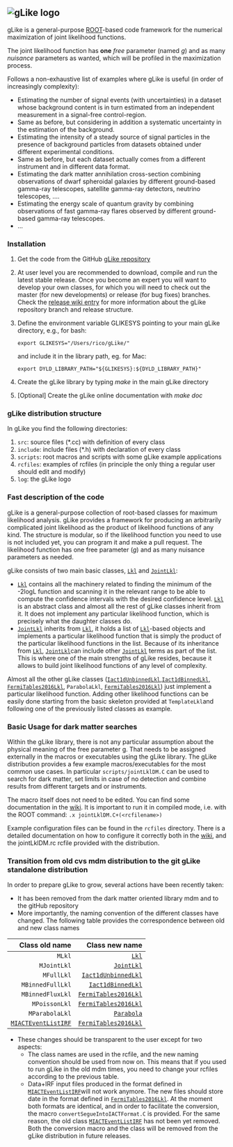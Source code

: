 ![gLike logo](https://github.com/javierrico/gLike/raw/master/logo/gLike_logo_small.png "gLike logo")
------------------------------------------------------------------------------------------------

gLike is a general-purpose [ROOT](root.cern.ch)-based code framework for the numerical maximization of joint likelihood functions.

The joint likelihood function has **one** *free* parameter (named _g_) and as many *nuisance* parameters as wanted, which will be profiled in the  maximization process. 

Follows a non-exhaustive list of examples where gLike is useful (in order of increasingly complexity):

 - Estimating the number of signal events (with uncertainties) in a dataset whose background content is in turn estimated from an independent measurement in a signal-free control-region.
 - Same as before, but considering in addition a systematic uncertainty in the estimation of the background. 
 - Estimating the intensity of a steady source of signal particles in the presence of background particles from datasets obtained under different experimental conditions.
 - Same as before, but each dataset actually comes from a different instrument and in different data format.
 - Estimating the dark matter annihilation cross-section combining observations of dwarf spheroidal galaxies by different ground-based gamma-ray telescopes, satellite gamma-ray detectors, neutrino telescopes, ....
 - Estimating the energy scale of quantum gravity by combining observations of fast gamma-ray flares observed by different ground-based gamma-ray telescopes.
 - ...
 
### Installation
1. Get the code from the GitHub [gLike repository](https://github.com/javierrico/gLike)
2. At user level you are recommended to download, compile and run the latest stable release. Once you become an expert you will want to develop your own classes, for which you will need to check out the master (for new developments) or release (for bug fixes) branches. Check the [release wiki entry](https://github.com/javierrico/gLike/wiki/Branch-releases-log) for more information about the gLike repository branch and release structure.
3. Define the environment variable GLIKESYS pointing to your main gLike directory, e.g., for bash:

    `export GLIKESYS="/Users/rico/gLike/"`

    and include it in the library path, eg. for Mac:

      `export DYLD_LIBRARY_PATH="${GLIKESYS}:${DYLD_LIBRARY_PATH}"`
4. Create the gLike library by typing _make_ in the main gLike directory
5. [Optional] Create the gLike online documentation with _make doc_

### gLike distribution structure
In gLike you find the following directories:
1. `src`: source files (*.cc) with definition of every class
2. `include`: include files (*.h) with declaration of every class 
3. `scripts`: root macros and scripts with some gLike example applications
4. `rcfiles`: examples of rcfiles (in principle the only thing a regular user should edit and modify)
5. `log`: the gLike logo

### Fast description of the code
 gLike is a general-purpose collection of root-based classes for maximum likelihood analysis. gLike provides a framework for producing an arbitrarily complicated joint likelihood as the product of likelihood functions of any kind. The structure is modular, so if the likelihood function you need to use is not included yet, you can program it and make a pull request. The likelihood function has one free parameter (_g_) and as many nuisance parameters as needed.
 
gLike consists of two main basic classes, [`Lkl`](https://github.com/javierrico/gLike/blob/master/include/Lkl.h)
      and [`JointLkl`](https://github.com/javierrico/gLike/blob/master/include/JointLkl.h):
-  [`Lkl`](https://github.com/javierrico/gLike/blob/master/include/Lkl.h) contains all the machinery related to finding the minimum of the -2logL function and scanning it in the relevant range to be able to compute the confidence intervals with the desired confidence level. [`Lkl`](https://github.com/javierrico/gLike/blob/master/include/Lkl.h) is an abstract class and almost all the rest of gLike classes inherit from it. It does not implement any particular likelihood function, which is precisely what the daughter classes do.
- [`JointLkl`](https://github.com/javierrico/gLike/blob/master/include/JointLkl.h) inherits from [`Lkl`](https://github.com/javierrico/gLike/blob/master/include/Lkl.h), it holds a list of [`Lkl`](https://github.com/javierrico/gLike/blob/master/include/Lkl.h)-based objects and implements a particular likelihood function that is simply the product of the particular likelihood functions in the list. Because of its inheritance from [`Lkl`](https://github.com/javierrico/gLike/blob/master/include/Lkl.h), [`JointLkl`](https://github.com/javierrico/gLike/blob/master/include/JointLkl.h)can include other [`JointLkl`](https://github.com/javierrico/gLike/blob/master/include/JointLkl.h) terms as part of the list. This is where one of the main strengths of gLike resides, because it allows to build joint likelihood functions of any level of complexity. 
 
 Almost all the other gLike classes ([`Iact1dUnbinnedLkl`](https://github.com/javierrico/gLike/blob/master/include/Iact1dUnbinnedLkl.h),[`Iact1dBinnedLkl`](https://github.com/javierrico/gLike/blob/master/include/Iact1dBinnedLkl.h), [`FermiTables2016Lkl`](https://github.com/javierrico/gLike/blob/master/include/FermiTables2016Lkl.h), `ParabolaLkl`, [`FermiTables2016Lkl`](https://github.com/javierrico/gLike/blob/master/include/PoissonLkl.h)) just implement a particular likelihood function. Adding other likelihood functions can be easily done starting from the basic skeleton provided at `TemplateLkl`and following one of the previously listed classes as example.

### Basic Usage for dark matter searches
Within the gLike library, there is not any particular assumption about the physical meaning of the free parameter g. That needs to be assigned externally in the macros or executables using the gLike library.
The gLike distribution provides a few example macros/executables for the most common use cases. In particular `scripts/jointLklDM.C` can be used to search for dark matter, set limits in case of no detection and combine results from different targets and or instruments. 

The macro itself does not need to be edited. You can find some documentation in the [wiki](https://github.com/javierrico/gLike/wiki/jointLklDM.C). It is important to run it in compiled mode, i.e. with the ROOT command:
 `.x jointLklDM.C+(<rcfilename>)`

Example configuration files can be found in the `rcfiles` directory. There is a detailed documentation on how to configure it correctly both in the [wiki](https://github.com/javierrico/gLike/wiki/rc-files-for-jointLklDM.C), and the jointLklDM.rc rcfile provided with the distribution. 


### Transition from old cvs mdm distribution to the git gLike standalone distribution

In order to prepare gLike to grow, several actions have been recently taken:
- It has been removed from the dark matter oriented library mdm and to the gitHub repository
- More importantly, the naming convention of the different classes have changed. The following table provides the correspondence between old and new class names

<center>

 |Class old name| Class new name|
  |----:|-----:|
  |`MLkl`  | [`Lkl`](https://github.com/javierrico/gLike/blob/master/include/Lkl.h) |
  |`MJointLkl`  | [`JointLkl`](https://github.com/javierrico/gLike/blob/master/include/JointLkl.h) |
  |`MFullLkl`  | [`Iact1dUnbinnedLkl`](https://github.com/javierrico/gLike/blob/master/include/Iact1dUnbinnedLkl.h) |
  |`MBinnedFullLkl`  | [`Iact1dBinnedLkl`](https://github.com/javierrico/gLike/blob/master/include/Iact1dBinnedLkl.h) |
  |`MBinnedFluxLkl`  | [`FermiTables2016Lkl`](https://github.com/javierrico/gLike/blob/master/include/FermiTables2016Lkl.h) |
  |`MPoissonLkl`  | [`FermiTables2016Lkl`](https://github.com/javierrico/gLike/blob/master/include/PoissonLkl.h) |
  |`MParabolaLkl`  | [`Parabola`](https://github.com/javierrico/gLike/blob/master/include/Parabola.h) |
  |[`MIACTEventListIRF`](https://github.com/javierrico/gLike/blob/master/include/MIACTEventListIRF.h)|[`FermiTables2016Lkl`](https://github.com/javierrico/gLike/blob/master/include/IactEventListIrf.h)| 

</center>

- These changes should be transparent to the user except for two aspects:
	- The class names are used in the rcfile, and the new naming convention should be used from now on. This means that if you used to run gLike in the old mdm times, you need to change your rcfiles according to the previous table.
	- Data+IRF input files produced in the format defined in [`MIACTEventListIRF`](https://github.com/javierrico/gLike/blob/master/include/MIACTEventListIRF.h)will not work anymore. The new files should store date in the format defined in [`FermiTables2016Lkl`](https://github.com/javierrico/gLike/blob/master/include/IactEventListIrf.h). At the moment both formats are identical, and in order to facilitate the conversion, the macro `convertSegueIntoIACTFormat.C` is provided. For the same reason, the old class [`MIACTEventListIRF`](https://github.com/javierrico/gLike/blob/master/include/MIACTEventListIRF.h) has not been yet removed. Both the conversion macro and the class will be removed from the gLike distribution in future releases.
